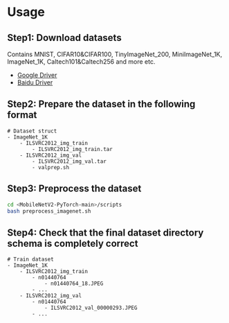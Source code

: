 # Usage

## Step1: Download datasets

Contains MNIST, CIFAR10&CIFAR100, TinyImageNet_200, MiniImageNet_1K, ImageNet_1K, Caltech101&Caltech256 and more etc.

- [Google Driver](https://drive.google.com/drive/folders/1f-NSpZc07Qlzhgi6EbBEI1wTkN1MxPbQ?usp=sharing)
- [Baidu Driver](https://pan.baidu.com/s/1arNM38vhDT7p4jKeD4sqwA?pwd=llot)

## Step2: Prepare the dataset in the following format

```text
# Dataset struct
- ImageNet_1K
    - ILSVRC2012_img_train
        - ILSVRC2012_img_train.tar
    - ILSVRC2012_img_val
        - ILSVRC2012_img_val.tar
        - valprep.sh
```

## Step3: Preprocess the dataset

```bash
cd <MobileNetV2-PyTorch-main>/scripts
bash preprocess_imagenet.sh
```

## Step4: Check that the final dataset directory schema is completely correct

```text
# Train dataset
- ImageNet_1K
    - ILSVRC2012_img_train
        - n01440764
            - n01440764_18.JPEG
        - ...
    - ILSVRC2012_img_val
        - n01440764
            - ILSVRC2012_val_00000293.JPEG
        - ...
```


